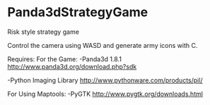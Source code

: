 Panda3dStrategyGame
============

Risk style strategy game

Control the camera using WASD and generate army icons with C.

Requires:
For the Game:
-Panda3d 1.8.1
  http://www.panda3d.org/download.php?sdk

-Python Imaging Library
  http://www.pythonware.com/products/pil/

For Using Maptools:
-PyGTK
  http://www.pygtk.org/downloads.html
